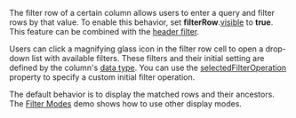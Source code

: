 The filter row of a certain column allows users to enter a query and filter rows by that value. To enable this behavior, set **filterRow**.[visible](/Documentation/ApiReference/UI_Components/dxTreeList/Configuration/filterRow/#visible) to **true**. This feature can be combined with the [header filter](https://js.devexpress.com/Demos/WidgetsGallery/Demo/TreeList/UsingHeaderFilter).

Users can click a magnifying glass icon in the filter row cell to open a drop-down list with available filters. These filters and their initial setting are defined by the column's [data type](/Documentation/ApiReference/UI_Components/dxTreeList/Configuration/columns/#dataType). You can use the [selectedFilterOperation](/Documentation/ApiReference/UI_Components/dxTreeList/Configuration/columns/#selectedFilterOperation) property to specify a custom initial filter operation.

The default behavior is to display the matched rows and their ancestors. The [Filter Modes](https://js.devexpress.com/Demos/WidgetsGallery/Demo/TreeList/FilterModes) demo shows how to use other display modes.
